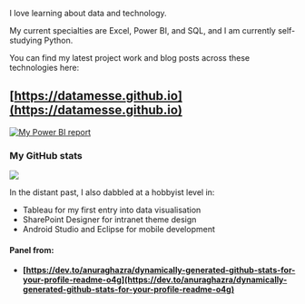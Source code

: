 I love learning about data and technology.

My current specialties are Excel, Power BI, and SQL, and I am currently self-studying Python.

You can find my latest project work and blog posts across these technologies here:

## [https://datamesse.github.io](https://datamesse.github.io)

[![My Power BI report](https://github.com/datamesse/datamesse.github.io/blob/main/src/assets-portfolio/img-2022-12-portfolio-website-react-v3.gif?raw=true)](https://datamesse.github.io)


### My GitHub stats

![](https://github-profile-summary-cards.vercel.app/api/cards/profile-details?username=datamesse&theme=tokyonight)

In the distant past, I also dabbled at a hobbyist level in:
* Tableau for my first entry into data visualisation
* SharePoint Designer for intranet theme design
* Android Studio and Eclipse for mobile development


<!-- link to api appears to be down
![Top Langs](https://github-readme-stats.vercel.app/api/top-langs/?username=datamesse&langs_count=8&theme=tokyonight)

![Github Stats](https://github-readme-stats.vercel.app/api?username=datamesse&theme=tokyonight)
-->

#### Panel from:
* **[https://dev.to/anuraghazra/dynamically-generated-github-stats-for-your-profile-readme-o4g](https://dev.to/anuraghazra/dynamically-generated-github-stats-for-your-profile-readme-o4g)**
